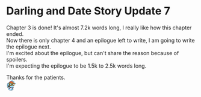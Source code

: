 # Darling and Date Story Update 7

Chapter 3 is done! It's almost 7.2k words long, I really like how this chapter ended.  
Now there is only chapter 4 and an epilogue left to write, I am going to write the epilogue next.  
I'm excited about the epilogue, but can't share the reason because of spoilers.  
I'm expecting the epilogue to be 1.5k to 2.5k words long.

Thanks for the patients.  
![:rainbowdetermined2:](../../ponies/emotes/rainbowdetermined2.png)
